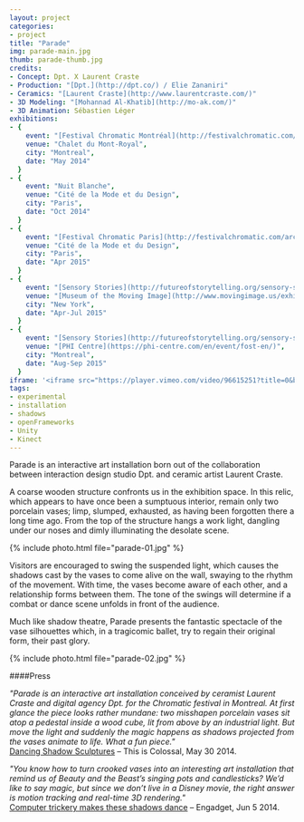 ```yaml
---
layout:	project
categories:
- project
title: "Parade"
img: parade-main.jpg
thumb: parade-thumb.jpg
credits:
- Concept: Dpt. X Laurent Craste
- Production: "[Dpt.](http://dpt.co/) / Elie Zananiri"
- Ceramics: "[Laurent Craste](http://www.laurentcraste.com/)"
- 3D Modeling: "[Mohannad Al-Khatib](http://mo-ak.com/)"
- 3D Animation: Sébastien Léger
exhibitions:
- { 
	event: "[Festival Chromatic Montréal](http://festivalchromatic.com/)",
	venue: "Chalet du Mont-Royal",
	city: "Montreal",
	date: "May 2014"
  }
- {
	event: "Nuit Blanche",
	venue: "Cité de la Mode et du Design",
	city: "Paris",
	date: "Oct 2014"
  }
- {
	event: "[Festival Chromatic Paris](http://festivalchromatic.com/archive-paris/)",
	venue: "Cité de la Mode et du Design",
	city: "Paris",
	date: "Apr 2015"
  }
- {
	event: "[Sensory Stories](http://futureofstorytelling.org/sensory-stories/)",
	venue: "[Museum of the Moving Image](http://www.movingimage.us/exhibitions/2015/04/18/detail/sensory-stories-an-exhibition-of-new-narrative-experiences/)",
	city: "New York",
	date: "Apr-Jul 2015"
  }
- {
	event: "[Sensory Stories](http://futureofstorytelling.org/sensory-stories/)",
	venue: "[PHI Centre](https://phi-centre.com/en/event/fost-en/)",
	city: "Montreal",
	date: "Aug-Sep 2015"
  } 
iframe: '<iframe src="https://player.vimeo.com/video/96615251?title=0&byline=0&portrait=0" width="945" height="531" frameborder="0" webkitallowfullscreen mozallowfullscreen allowfullscreen></iframe>'
tags: 
- experimental
- installation
- shadows
- openFrameworks
- Unity
- Kinect
---
```

Parade is an interactive art installation born out of the collaboration between interaction design studio Dpt. and ceramic artist Laurent Craste.

A coarse wooden structure confronts us in the exhibition space. In this relic, which appears to have once been a sumptuous interior, remain only two porcelain vases; limp, slumped, exhausted, as having been forgotten there a long time ago. From the top of the structure hangs a work light, dangling under our noses and dimly illuminating the desolate scene. 

{% include photo.html file="parade-01.jpg" %}

Visitors are encouraged to swing the suspended light, which causes the shadows cast by the vases to come alive on the wall, swaying to the rhythm of the movement. With time, the vases become aware of each other, and a relationship forms between them. The tone of the swings will determine if a combat or dance scene unfolds in front of the audience.

Much like shadow theatre, Parade presents the fantastic spectacle of the vase silhouettes which, in a tragicomic ballet, try to regain their original form, their past glory.

{% include photo.html file="parade-02.jpg" %}

####Press

_"Parade is an interactive art installation conceived by ceramist Laurent Craste and digital agency Dpt. for the Chromatic festival in Montreal. At first glance the piece looks rather mundane: two misshapen porcelain vases sit atop a pedestal inside a wood cube, lit from above by an industrial light. But move the light and suddenly the magic happens as shadows projected from the vases animate to life. What a fun piece."_  
[Dancing Shadow Sculptures](http://www.thisiscolossal.com/2014/05/dancing-shadow-sculptures-by-dpt-and-laurent-craste/) – This is Colossal, May 30 2014.

_"You know how to turn crooked vases into an interesting art installation that remind us of Beauty and the Beast’s singing pots and candlesticks? We’d like to say magic, but since we don’t live in a Disney movie, the right answer is motion tracking and real-time 3D rendering."_  
[Computer trickery makes these shadows dance](http://www.engadget.com/2014/06/05/art-projector-dancing-shadows/) – Engadget, Jun 5 2014.
